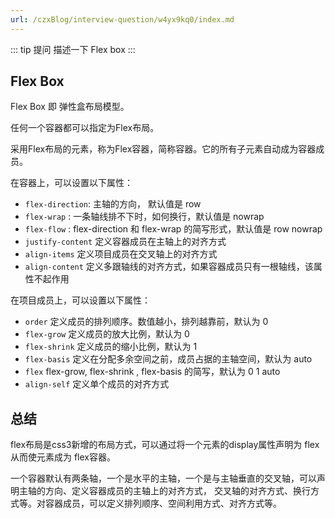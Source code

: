 ```yaml
---
url: /czxBlog/interview-question/w4yx9kq0/index.md
---
```

::: tip 提问
描述一下 Flex box
:::

## Flex Box

Flex Box 即 弹性盒布局模型。

任何一个容器都可以指定为Flex布局。

采用Flex布局的元素，称为Flex容器，简称容器。它的所有子元素自动成为容器成员。

在容器上，可以设置以下属性：

* `flex-direction`: 主轴的方向， 默认值是 row
* `flex-wrap` : 一条轴线排不下时，如何换行，默认值是 nowrap
* `flex-flow` : flex-direction 和 flex-wrap 的简写形式，默认值是 row nowrap
* `justify-content` 定义容器成员在主轴上的对齐方式
* `align-items` 定义项目成员在交叉轴上的对齐方式
* `align-content` 定义多跟轴线的对齐方式，如果容器成员只有一根轴线，该属性不起作用

在项目成员上，可以设置以下属性：

* `order` 定义成员的排列顺序。数值越小，排列越靠前，默认为 0
* `flex-grow` 定义成员的放大比例，默认为 0
* `flex-shrink` 定义成员的缩小比例，默认为 1
* `flex-basis` 定义在分配多余空间之前，成员占据的主轴空间，默认为 auto
* `flex` flex-grow, flex-shrink , flex-basis 的简写，默认为 0 1 auto
* `align-self` 定义单个成员的对齐方式

## 总结

flex布局是css3新增的布局方式，可以通过将一个元素的display属性声明为 flex 从而使元素成为 flex容器。

一个容器默认有两条轴，一个是水平的主轴，一个是与主轴垂直的交叉轴，可以声明主轴的方向、定义容器成员的主轴上的对齐方式，
交叉轴的对齐方式、换行方式等。对容器成员，可以定义排列顺序、空间利用方式、对齐方式等。

